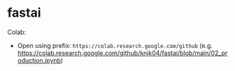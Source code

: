 # fastai

Colab:
- Open using prefix: `https://colab.research.google.com/github` (e.g. https://colab.research.google.com/github/knjk04/fastai/blob/main/02_production.ipynb)
